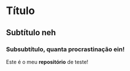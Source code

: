 # Título
## Subtítulo neh
### Subsubtítulo, quanta procrastinação ein!
Este é o meu **repositório** de teste!
